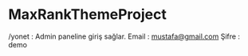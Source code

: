 # MaxRankThemeProject


/yonet : Admin paneline giriş sağlar.
Email : mustafa@gmail.com
Şifre : demo 
